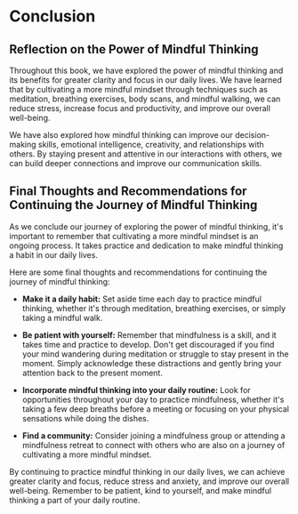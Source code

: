 # Conclusion

Reflection on the Power of Mindful Thinking
-------------------------------------------

Throughout this book, we have explored the power of mindful thinking and its benefits for greater clarity and focus in our daily lives. We have learned that by cultivating a more mindful mindset through techniques such as meditation, breathing exercises, body scans, and mindful walking, we can reduce stress, increase focus and productivity, and improve our overall well-being.

We have also explored how mindful thinking can improve our decision-making skills, emotional intelligence, creativity, and relationships with others. By staying present and attentive in our interactions with others, we can build deeper connections and improve our communication skills.

Final Thoughts and Recommendations for Continuing the Journey of Mindful Thinking
---------------------------------------------------------------------------------

As we conclude our journey of exploring the power of mindful thinking, it's important to remember that cultivating a more mindful mindset is an ongoing process. It takes practice and dedication to make mindful thinking a habit in our daily lives.

Here are some final thoughts and recommendations for continuing the journey of mindful thinking:

* **Make it a daily habit:** Set aside time each day to practice mindful thinking, whether it's through meditation, breathing exercises, or simply taking a mindful walk.

* **Be patient with yourself:** Remember that mindfulness is a skill, and it takes time and practice to develop. Don't get discouraged if you find your mind wandering during meditation or struggle to stay present in the moment. Simply acknowledge these distractions and gently bring your attention back to the present moment.

* **Incorporate mindful thinking into your daily routine:** Look for opportunities throughout your day to practice mindfulness, whether it's taking a few deep breaths before a meeting or focusing on your physical sensations while doing the dishes.

* **Find a community:** Consider joining a mindfulness group or attending a mindfulness retreat to connect with others who are also on a journey of cultivating a more mindful mindset.

By continuing to practice mindful thinking in our daily lives, we can achieve greater clarity and focus, reduce stress and anxiety, and improve our overall well-being. Remember to be patient, kind to yourself, and make mindful thinking a part of your daily routine.